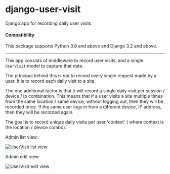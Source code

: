 # django-user-visit

Django app for recording daily user visits

#### Compatibility

This package supports Python 3.8 and above and Django 3.2 and above.

---

This app consists of middleware to record user visits, and a single
`UserVisit` model to capture that data.

The principal behind this is _not_ to record every single request made
by a user. It is to record each daily visit to a site.

The one additional factor is that it will record a single daily visit
per session / device / ip combination. This means that if a user visits
a site multiple times from the same location / same device, without
logging out, then they will be recorded once. If the same user logs in
from a different device, IP address, then they will be recorded again.

The goal is to record unique daily visits per user 'context' ( where
context is the location / device combo).

Admin list view:

![UserVisit list view](assets/screenshot-admin-list-view.png)

Admin edit view:

![UserVisit edit view](assets/screenshot-admin-edit-view.png)
